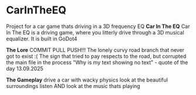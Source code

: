 # CarInTheEQ
Project for a car game thats driving in a 3D frequency EQ
**Car In The EQ**
Car In The EQ is a driving game, where you litterly drive through a 3D musical equalizer.
It is built in GoDot4

**The Lore**
COMMIT PULL PUSH!!!
The lonely curvy road branch that never got to exist :(
The sign that tried to pay respects to the road, but corrupted the main file in the process
"Why is my text showing no text" - quote of the day 13.09.2025

**The Gameplay**
drive a car with wacky physics
look at the beautiful surroundings
listen AND look at the music thats playing
